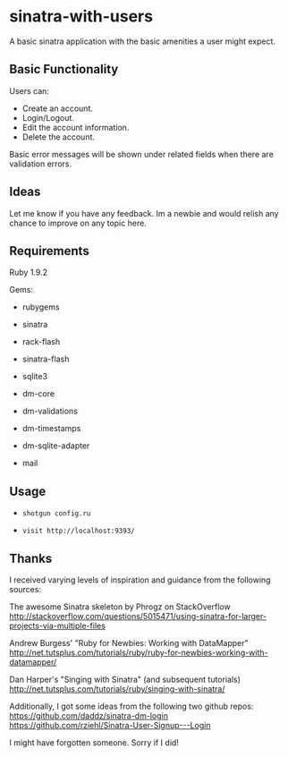# sinatra-with-users 
A basic sinatra application with the basic amenities a user might expect.

## Basic Functionality

Users can:
- Create an account.
- Login/Logout.
- Edit the account information.
- Delete the account.

Basic error messages will be shown under related fields when there are validation errors. 

## Ideas
Let me know if you have any feedback. Im a newbie and would relish any chance to improve on any topic here.

## Requirements

Ruby 1.9.2

Gems:

- rubygems

- sinatra

- rack-flash

- sinatra-flash

- sqlite3

- dm-core

- dm-validations

- dm-timestamps

- dm-sqlite-adapter

- mail

## Usage

- `shotgun config.ru`

- `visit http://localhost:9393/`

## Thanks

I received varying levels of inspiration and guidance from the following sources:

The awesome Sinatra skeleton by Phrogz on StackOverflow
http://stackoverflow.com/questions/5015471/using-sinatra-for-larger-projects-via-multiple-files

Andrew Burgess' "Ruby for Newbies: Working with DataMapper"
http://net.tutsplus.com/tutorials/ruby/ruby-for-newbies-working-with-datamapper/

Dan Harper's "Singing with Sinatra" (and subsequent tutorials)
http://net.tutsplus.com/tutorials/ruby/singing-with-sinatra/

Additionally, I got some ideas from the following two github repos:
https://github.com/daddz/sinatra-dm-login
https://github.com/rziehl/Sinatra-User-Signup---Login

I might have forgotten someone. Sorry if I did!
